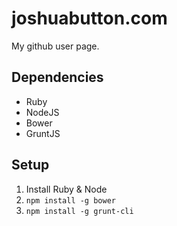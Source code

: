 # joshuabutton.com

My github user page.

## Dependencies

* Ruby
* NodeJS
* Bower
* GruntJS

## Setup

1) Install Ruby & Node
2) `npm install -g bower`
3) `npm install -g grunt-cli`
